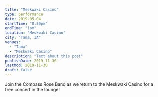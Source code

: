 ```yaml
---
title: "Meskwaki Casino"
type: performance
date: 2019-05-04
startTime: "8:30pm"
endTime: "1am"
location: "Meskwaki Casino"
city: "Tama, IA"
venues:
  - "Tama"
  - "Meskwaki Casino"
description: "Text about this post"
publishDate: 2019-11-30
lastMod: 2019-11-30
draft: false
---
```

Join the Compass Rose Band as we return to the Meskwaki Casino for a free concert in the lounge!
